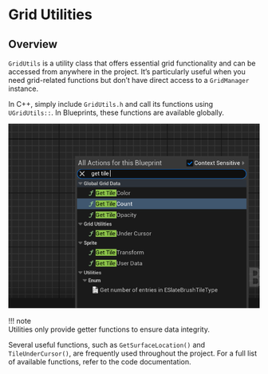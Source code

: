 # Grid Utilities

## Overview

``GridUtils`` is a utility class that offers essential grid functionality and can be accessed from anywhere in the project. It’s particularly useful when you need grid-related functions but don’t have direct access to a ``GridManager`` instance.  

In C++, simply include ``GridUtils.h`` and call its functions using ``UGridUtils::``. In Blueprints, these functions are available globally.  

![alt text](<../images/get tile data utils bp.png>)  

!!! note  
    Utilities only provide getter functions to ensure data integrity.  

Several useful functions, such as ``GetSurfaceLocation()`` and ``TileUnderCursor()``, are frequently used throughout the project. For a full list of available functions, refer to the code documentation.

